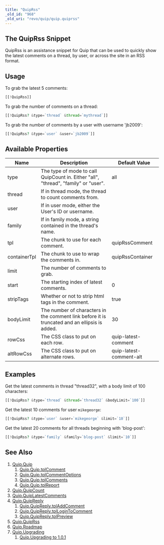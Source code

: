 ```yaml
---
title: "QuipRss"
_old_id: "968"
_old_uri: "revo/quip/quip.quiprss"
---
```


## The QuipRss Snippet

QuipRss is an assistance snippet for Quip that can be used to quickly show the latest comments on a thread, by user, or across the site in an RSS format.

## Usage

To grab the latest 5 comments:

``` php
[[!QuipRss]]
```

To grab the number of comments on a thread:

``` php
[[!QuipRss? &type=`thread` &thread=`mythread`]]
```

To grab the number of comments by a user with username 'jb2009':

``` php
[[!QuipRss? &type=`user` &user=`jb2009`]]
```

## Available Properties

| Name         | Description                                                                                   | Default Value           |
| ------------ | --------------------------------------------------------------------------------------------- | ----------------------- |
| type         | The type of mode to call QuipCount in. Either "all", "thread", "family" or "user".            | all                     |
| thread       | If in thread mode, the thread to count comments from.                                         |                         |
| user         | If in user mode, either the User's ID or username.                                            |                         |
| family       | If in family mode, a string contained in the thread's name.                                   |                         |
| tpl          | The chunk to use for each comment.                                                            | quipRssComment          |
| containerTpl | The chunk to use to wrap the comments in.                                                     | quipRssContainer        |
| limit        | The number of comments to grab.                                                               |
| start        | The starting index of latest comments.                                                        | 0                       |
| stripTags    | Whether or not to strip html tags in the comment.                                             | true                    |
| bodyLimit    | The number of characters in the comment link before it is truncated and an ellipsis is added. | 30                      |
| rowCss       | The CSS class to put on each row.                                                             | quip-latest-comment     |
| altRowCss    | The CSS class to put on alternate rows.                                                       | quip-latest-comment-alt |

## Examples

Get the latest comments in thread "thread32", with a body limit of 100 characters:

``` php
[[!QuipRss? &type=`thread` &thread=`thread32` &bodyLimit=`100`]]
```

Get the latest 10 comments for user `mikegeorge`:

``` php
[[!QuipRss? &type=`user` &user=`mikegeorge` &limit=`10`]]
```

Get the latest 20 comments for all threads beginning with 'blog-post':

``` php
[[!QuipRss? &type=`family` &family=`blog-post` &limit=`10`]]
```

## See Also

1. [Quip.Quip](/extras/quip/quip.quip)
   1. [Quip.Quip.tplComment](/extras/quip/quip.quip/quip.quip.tplcomment)
   2. [Quip.Quip.tplCommentOptions](/extras/quip/quip.quip/quip.quip.tplcommentoptions)
   3. [Quip.Quip.tplComments](/extras/quip/quip.quip/quip.quip.tplcomments)
   4. [Quip.Quip.tplReport](/extras/quip/quip.quip/quip.quip.tplreport)
2. [Quip.QuipCount](/extras/quip/quip.quipcount)
3. [Quip.QuipLatestComments](/extras/quip/quip.quiplatestcomments)
4. [Quip.QuipReply](/extras/quip/quip.quipreply)
   1. [Quip.QuipReply.tplAddComment](/extras/quip/quip.quipreply/quip.quipreply.tpladdcomment)
   2. [Quip.QuipReply.tplLoginToComment](/extras/quip/quip.quipreply/quip.quipreply.tpllogintocomment)
   3. [Quip.QuipReply.tplPreview](/extras/quip/quip.quipreply/quip.quipreply.tplpreview)
5. [Quip.QuipRss](/extras/quip/quip.quiprss)
6. [Quip.Roadmap](/extras/quip/quip.roadmap)
7. [Quip.Upgrading](/extras/quip/quip.upgrading)
   1. [Quip.Upgrading to 1.0.1](/extras/quip/quip.upgrading/quip.upgrading-to-1.0.1)